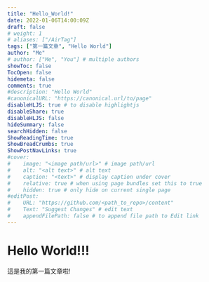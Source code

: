 ```yaml
---
title: "Hello_World!"
date: 2022-01-06T14:00:09Z
draft: false
# weight: 1
# aliases: ["/AirTag"]
tags: ["第一篇文章", "Hello World"]
author: "Me"
# author: ["Me", "You"] # multiple authors
showToc: false
TocOpen: false
hidemeta: false
comments: true
#description: "Hello World"
#canonicalURL: "https://canonical.url/to/page"
disableHLJS: true # to disable highlightjs
disableShare: true
disableHLJS: false
hideSummary: false
searchHidden: false
ShowReadingTime: true
ShowBreadCrumbs: true
ShowPostNavLinks: true
#cover:
#    image: "<image path/url>" # image path/url
#    alt: "<alt text>" # alt text
#    caption: "<text>" # display caption under cover
#    relative: true # when using page bundles set this to true
#    hidden: true # only hide on current single page
#editPost:
#    URL: "https://github.com/<path_to_repo>/content"
#    Text: "Suggest Changes" # edit text
#    appendFilePath: false # to append file path to Edit link
---
```

# Hello World!!!

這是我的第一篇文章啦!